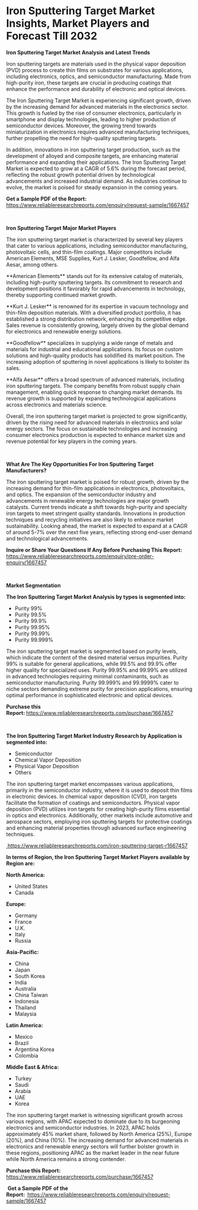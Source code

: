 <p><h1>Iron Sputtering Target Market Insights, Market Players and Forecast Till 2032</h1></p><p><strong>Iron Sputtering Target Market Analysis and Latest Trends</strong></p>
<p><p>Iron sputtering targets are materials used in the physical vapor deposition (PVD) process to create thin films on substrates for various applications, including electronics, optics, and semiconductor manufacturing. Made from high-purity iron, these targets are crucial in producing coatings that enhance the performance and durability of electronic and optical devices.</p><p>The Iron Sputtering Target Market is experiencing significant growth, driven by the increasing demand for advanced materials in the electronics sector. This growth is fueled by the rise of consumer electronics, particularly in smartphone and display technologies, leading to higher production of semiconductor devices. Moreover, the growing trend towards miniaturization in electronics requires advanced manufacturing techniques, further propelling the need for high-quality sputtering targets.</p><p>In addition, innovations in iron sputtering target production, such as the development of alloyed and composite targets, are enhancing material performance and expanding their applications. The Iron Sputtering Target Market is expected to grow at a CAGR of 5.6% during the forecast period, reflecting the robust growth potential driven by technological advancements and increased industrial demand. As industries continue to evolve, the market is poised for steady expansion in the coming years.</p></p>
<p><strong>Get a Sample PDF of the Report:&nbsp;</strong> <a href="https://www.reliableresearchreports.com/enquiry/request-sample/1667457?utm_campaign=3131&utm_medium=2&utm_source=Github&utm_content=ia&utm_term=18042025&utm_id=iron-sputtering-target">https://www.reliableresearchreports.com/enquiry/request-sample/1667457</a></p>
<p>&nbsp;</p>
<p><strong>Iron Sputtering Target Major Market Players</strong></p>
<p><p>The iron sputtering target market is characterized by several key players that cater to various applications, including semiconductor manufacturing, photovoltaic cells, and thin-film coatings. Major competitors include American Elements, MSE Supplies, Kurt J. Lesker, Goodfellow, and Alfa Aesar, among others.</p><p>**American Elements** stands out for its extensive catalog of materials, including high-purity sputtering targets. Its commitment to research and development positions it favorably for rapid advancements in technology, thereby supporting continued market growth.</p><p>**Kurt J. Lesker** is renowned for its expertise in vacuum technology and thin-film deposition materials. With a diversified product portfolio, it has established a strong distribution network, enhancing its competitive edge. Sales revenue is consistently growing, largely driven by the global demand for electronics and renewable energy solutions.</p><p>**Goodfellow** specializes in supplying a wide range of metals and materials for industrial and educational applications. Its focus on custom solutions and high-quality products has solidified its market position. The increasing adoption of sputtering in novel applications is likely to bolster its sales.</p><p>**Alfa Aesar** offers a broad spectrum of advanced materials, including iron sputtering targets. The company benefits from robust supply chain management, enabling quick response to changing market demands. Its revenue growth is supported by expanding technological applications across electronics and materials science.</p><p>Overall, the iron sputtering target market is projected to grow significantly, driven by the rising need for advanced materials in electronics and solar energy sectors. The focus on sustainable technologies and increasing consumer electronics production is expected to enhance market size and revenue potential for key players in the coming years.</p></p>
<p>&nbsp;</p>
<p><strong>What Are The Key Opportunities For Iron Sputtering Target Manufacturers?</strong></p>
<p><p>The iron sputtering target market is poised for robust growth, driven by the increasing demand for thin-film applications in electronics, photovoltaics, and optics. The expansion of the semiconductor industry and advancements in renewable energy technologies are major growth catalysts. Current trends indicate a shift towards high-purity and specialty iron targets to meet stringent quality standards. Innovations in production techniques and recycling initiatives are also likely to enhance market sustainability. Looking ahead, the market is expected to expand at a CAGR of around 5-7% over the next five years, reflecting strong end-user demand and technological advancements.</p></p>
<p><strong>Inquire or Share Your Questions If Any Before Purchasing This Report:</strong> <a href="https://www.reliableresearchreports.com/enquiry/pre-order-enquiry/1667457?utm_campaign=3131&utm_medium=2&utm_source=Github&utm_content=ia&utm_term=18042025&utm_id=iron-sputtering-target">https://www.reliableresearchreports.com/enquiry/pre-order-enquiry/1667457</a></p>
<p>&nbsp;</p>
<p><strong>Market Segmentation</strong></p>
<p><strong>The Iron Sputtering Target Market Analysis by types is segmented into:</strong></p>
<p><ul><li>Purity 99%</li><li>Purity 99.5%</li><li>Purity 99.9%</li><li>Purity 99.95%</li><li>Purity 99.99%</li><li>Purity 99.999%</li></ul></p>
<p><p>The iron sputtering target market is segmented based on purity levels, which indicate the content of the desired material versus impurities. Purity 99% is suitable for general applications, while 99.5% and 99.9% offer higher quality for specialized uses. Purity 99.95% and 99.99% are utilized in advanced technologies requiring minimal contaminants, such as semiconductor manufacturing. Purity 99.999% and 99.9999% cater to niche sectors demanding extreme purity for precision applications, ensuring optimal performance in sophisticated electronic and optical devices.</p></p>
<p><strong>Purchase this Report:&nbsp;</strong><a href="https://www.reliableresearchreports.com/purchase/1667457?utm_campaign=3131&utm_medium=2&utm_source=Github&utm_content=ia&utm_term=18042025&utm_id=iron-sputtering-target">https://www.reliableresearchreports.com/purchase/1667457</a></p>
<p>&nbsp;</p>
<p><strong>The Iron Sputtering Target Market Industry Research by Application is segmented into:</strong></p>
<p><ul><li>Semiconductor</li><li>Chemical Vapor Deposition</li><li>Physical Vapor Deposition</li><li>Others</li></ul></p>
<p><p>The iron sputtering target market encompasses various applications, primarily in the semiconductor industry, where it is used to deposit thin films in electronic devices. In chemical vapor deposition (CVD), iron targets facilitate the formation of coatings and semiconductors. Physical vapor deposition (PVD) utilizes iron targets for creating high-purity films essential in optics and electronics. Additionally, other markets include automotive and aerospace sectors, employing iron sputtering targets for protective coatings and enhancing material properties through advanced surface engineering techniques.</p></p>
<p><a href="https://www.reliableresearchreports.com/iron-sputtering-target-r1667457?utm_campaign=3131&utm_medium=2&utm_source=Github&utm_content=ia&utm_term=18042025&utm_id=iron-sputtering-target">&nbsp;https://www.reliableresearchreports.com/iron-sputtering-target-r1667457</a></p>
<p><strong>In terms of Region, the Iron Sputtering Target Market Players available by Region are:</strong></p>
<p>
    <p> <strong> North America: </strong>
        <ul>
            <li>United States</li>
            <li>Canada</li>
        </ul>
        </p> 
    <p> <strong> Europe: </strong>
        <ul>
            <li>Germany</li>
            <li>France</li>
            <li>U.K.</li>
            <li>Italy</li>
            <li>Russia</li>
        </ul>
        </p> 
    <p> <strong> Asia-Pacific: </strong>
        <ul>
            <li>China</li>
            <li>Japan</li>
            <li>South Korea</li>
            <li>India</li>
            <li>Australia</li>
            <li>China Taiwan</li>
            <li>Indonesia</li>
            <li>Thailand</li>
            <li>Malaysia</li>
        </ul>
        </p> 
    <p> <strong> Latin America: </strong>
        <ul>
            <li>Mexico</li>
            <li>Brazil</li>
            <li>Argentina Korea</li>
            <li>Colombia</li>
        </ul>
        </p> 
    <p> <strong> Middle East & Africa: </strong>
        <ul>
            <li>Turkey</li>
            <li>Saudi</li>
            <li>Arabia</li>
            <li>UAE</li>
            <li>Korea</li>
        </ul>
    </p>
    </p>
<p><p>The iron sputtering target market is witnessing significant growth across various regions, with APAC expected to dominate due to its burgeoning electronics and semiconductor industries. In 2023, APAC holds approximately 45% market share, followed by North America (25%), Europe (20%), and China (10%). The increasing demand for advanced materials in electronics and renewable energy sectors will further bolster growth in these regions, positioning APAC as the market leader in the near future while North America remains a strong contender.</p></p>
<p><strong>Purchase this Report: </strong><a href="https://www.reliableresearchreports.com/purchase/1667457?utm_campaign=3131&utm_medium=2&utm_source=Github&utm_content=ia&utm_term=18042025&utm_id=iron-sputtering-target">https://www.reliableresearchreports.com/purchase/1667457</a></p>
<p>&nbsp;<strong>Get a Sample PDF of the Report:&nbsp;&nbsp;</strong><a href="https://www.reliableresearchreports.com/enquiry/request-sample/1667457?utm_campaign=3131&utm_medium=2&utm_source=Github&utm_content=ia&utm_term=18042025&utm_id=iron-sputtering-target">https://www.reliableresearchreports.com/enquiry/request-sample/1667457</a></p>
<p><strong></strong></p>
<p><p></p><p></p><p></p></p>